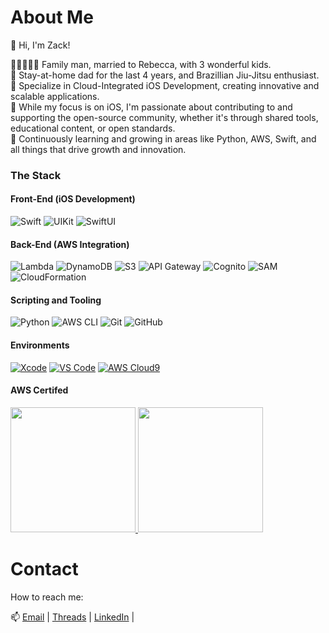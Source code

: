 # About Me

👋 Hi, I'm Zack!

👨‍👩‍👦‍👦‍👦 Family man, married to Rebecca, with 3 wonderful kids.  
💪 Stay-at-home dad for the last 4 years, and Brazillian Jiu-Jitsu enthusiast.  
📱 Specialize in Cloud-Integrated iOS Development, creating innovative and scalable applications.  
🔗 While my focus is on iOS, I'm passionate about contributing to and supporting the open-source community, whether it's through shared tools, educational content, or open standards.  
🌱 Continuously learning and growing in areas like Python, AWS, Swift, and all things that drive growth and innovation.  


### The Stack

#### Front-End (iOS Development)
![Swift](https://img.shields.io/badge/Swift-FA7343?style=flat&logo=swift&logoColor=white)
![UIKit](https://img.shields.io/badge/UIKit-%2300A8F9.svg?style=flat&logo=apple&logoColor=white)
![SwiftUI](https://img.shields.io/badge/SwiftUI-5E5C5C?style=flat&logo=swift&logoColor=white)

#### Back-End (AWS Integration)
![Lambda](https://img.shields.io/badge/AWS_Lambda-FB542B?style=flat&logo=amazonaws&logoColor=white)
![DynamoDB](https://img.shields.io/badge/DynamoDB-4053D6?style=flat&logo=amazon-dynamodb&logoColor=white)
![S3](https://img.shields.io/badge/Amazon_S3-569A31?style=flat&logo=amazon-s3&logoColor=white)
![API Gateway](https://img.shields.io/badge/API%20Gateway-3E721D?style=flat&logo=amazonaws&logoColor=white)
![Cognito](https://img.shields.io/badge/Cognito-20232A?style=flat&logo=amazon&logoColor=61DAFB)
![SAM](https://img.shields.io/badge/SAM-232F3E?style=flat&logo=amazonaws&logoColor=white)
![CloudFormation](https://img.shields.io/badge/CloudFormation-232F3E?style=flat&logo=amazonaws&logoColor=white)

#### Scripting and Tooling
![Python](https://img.shields.io/badge/Python-3776AB?style=flat&logo=python&logoColor=white)
![AWS CLI](https://img.shields.io/badge/AWS_CLI-232F3E?style=flat&logo=amazonaws&logoColor=white)
![Git](https://img.shields.io/badge/Git-F05032?style=flat&logo=git&logoColor=white)
![GitHub](https://img.shields.io/badge/GitHub-181717?style=flat&logo=github&logoColor=white)

#### Environments
[![Xcode](https://img.shields.io/badge/Xcode-1575F9?style=for-the-badge&logo=Xcode&logoColor=white)](https://developer.apple.com/xcode/)
[![VS Code](https://img.shields.io/badge/VS_Code-007ACC?style=for-the-badge&logo=visual-studio-code&logoColor=white)](https://code.visualstudio.com/)
[![AWS Cloud9](https://img.shields.io/badge/AWS_Cloud9-232F3E?style=for-the-badge&logo=amazon-aws&logoColor=white)](https://aws.amazon.com/cloud9/)

#### AWS Certifed
<a href="https://www.credly.com/badges/c3dd34be-c860-4ff9-8642-4cc5fa44dd23/public_url">
    <img src="https://github-images-static.s3.amazonaws.com/images/aws-certified-cloud-practitioner.png" width="200" height="200" style="display:inline-block;">
</a>
<a href="https://www.credly.com/badges/979d80f0-ec47-4ff0-bac9-f7f146455546/public_url">
    <img src="https://github-images-static.s3.amazonaws.com/images/aws-certified-solutions-architect-associate.png" width="200" height="200" style="display:inline-block;">
</a>


# Contact

How to reach me:

📫 [Email](mailto:zack@cloudzack.com) |
[Threads](https://www.threads.net/@zackrydlangford) |
[LinkedIn](https://www.linkedin.com/in/zackry-langford/) |



<!---
zackrylangford/zackrylangford is a ✨ special ✨ repository because its `README.md` (this file) appears on your GitHub profile.
You can click the Preview link to take a look at your changes.
--->
